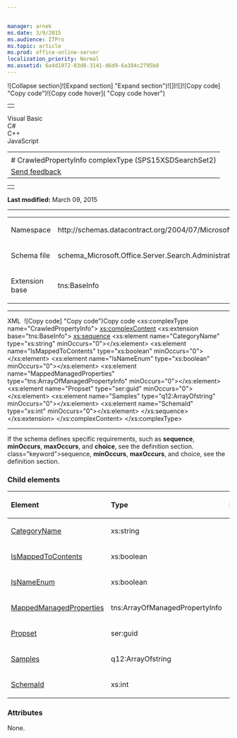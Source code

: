 ```yaml
---


manager: arnek
ms.date: 3/9/2015
ms.audience: ITPro
ms.topic: article
ms.prod: office-online-server
localization_priority: Normal
ms.assetid: 6a4d1072-03d8-3141-d6d9-6a384c2795b8
---
```


![Collapse
section]![Expand
section] "Expand section")![]()![])![]![]()![Copy
code] "Copy code")![Copy code
hover]( "Copy code hover")
<table>
<tbody>
<tr class="odd">
<td align="left"></td>
</tr>
</tbody>
</table>

Visual Basic  
C\#  
C++  
JavaScript  

<table>
<tbody>
<tr class="odd">
<td align="left"><span id="runningHeaderText"></span></td>
</tr>
<tr class="even">
<td align="left"># CrawledPropertyInfo complexType (SPS15XSDSearchSet2)</td>
</tr>
<tr class="odd">
<td align="left"><span id="headfeedbackarea" class="feedbackhead"><a href="javascript:SubmitFeedback(&#39;docthis@Microsoft.com&#39;,&#39;&#39;,&#39;&#39;,&#39;&#39;,&#39;1.0.18082.1225&#39;,&#39;%0\dThank%20you%20for%20your%20feedback.%20The%20developer%20writing%20teams%20use%20your%20feedback%20to%20improve%20documentation.%20While%20we%20are%20reviewing%20your%20feedback,%20we%20may%20send%20you%20e-mail%20to%20ask%20for%20clarification%20or%20feedback%20on%20a%20solution.%20We%20do%20not%20use%20your%20e-mail%20address%20for%20any%20other%20purpose%20and%20we%20delete%20it%20after%20we%20finish%20our%20review.%0\AFor%20further%20information%20about%20the%20privacy%20policies%20of%20Microsoft,%20please%20see%20http://privacy.microsoft.com/en-us/default.aspx.%0\A%0\d&#39;,&#39;Customer%20feedback&#39;);">Send feedback</a></span></td>
</tr>
</tbody>
</table>

<table>
<colgroup>
<col width="100%" />
</colgroup>
<tbody>
<tr class="odd">
<td align="left"></td>
</tr>
</tbody>
</table>

**Last modified:** March 09, 2015


-----------------------------------------------------------------------------------------------------------------------------------------------------------------------------------------------------

<table>
<colgroup>
<col width="50%" />
<col width="50%" />
</colgroup>
<tbody>
<tr class="odd">
<td align="left"><p><span class="label">Namespace</span></p></td>
<td align="left"><p>http://schemas.datacontract.org/2004/07/Microsoft.Office.Server.Search.Administration</p></td>
</tr>
<tr class="even">
<td align="left"><p><span class="label">Schema file</span></p></td>
<td align="left"><p>schema_Microsoft.Office.Server.Search.Administration.xsd</p></td>
</tr>
<tr class="odd">
<td align="left"><p><span class="label">Extension base</span></p></td>
<td align="left"><p>tns:BaseInfo</p></td>
</tr>
</tbody>
</table>


-----------------------------------------------------------------------------------------------------------------------------------------------------------------------------------------------

<span codelanguage="xmlLang"></span>
XML 
<span class="copyCode" onclick="CopyCode(this)"
onkeypress="CopyCode_CheckKey(this, event)"
onmouseover="ChangeCopyCodeIcon(this)"
onmouseout="ChangeCopyCodeIcon(this)" tabindex="0">![Copy
code] "Copy code")Copy code</span>
    <xs:complexType name="CrawledPropertyInfo">
        <xs:complexContent>
            <xs:extension base="tns:BaseInfo">
                <xs:sequence>
                    <xs:element name="CategoryName" type="xs:string" minOccurs="0"></xs:element>
                    <xs:element name="IsMappedToContents" type="xs:boolean" minOccurs="0"></xs:element>
                    <xs:element name="IsNameEnum" type="xs:boolean" minOccurs="0"></xs:element>
                    <xs:element name="MappedManagedProperties" type="tns:ArrayOfManagedPropertyInfo" minOccurs="0"></xs:element>
                    <xs:element name="Propset" type="ser:guid" minOccurs="0"></xs:element>
                    <xs:element name="Samples" type="q12:ArrayOfstring" minOccurs="0"></xs:element>
                    <xs:element name="SchemaId" type="xs:int" minOccurs="0"></xs:element>
                </xs:sequence>
            </xs:extension>
        </xs:complexContent>
    </xs:complexType>


------------------------------------------------------------------------------------------------------------------------------------------------------------------------------------------------------------

If the schema defines specific requirements, such as **sequence**, **minOccurs**, **maxOccurs**, and **choice**, see the definition section.
class="keyword">sequence</span>, **minOccurs**,
**maxOccurs**, and <span
class="keyword">choice</span>, see the definition section.

### Child elements

<table>
<colgroup>
<col width="33%" />
<col width="33%" />
<col width="33%" />
</colgroup>
<thead>
<tr class="header">
<th align="left"><p>Element</p></th>
<th align="left"><p>Type</p></th>
<th align="left"><p>Description</p></th>
</tr>
</thead>
<tbody>
<tr class="odd">
<td align="left"><p><a href="categoryname-element-crawledpropertyinfo-complextypesps15xsdsearchset2.htm">CategoryName</a></p></td>
<td align="left"><p>xs:string</p></td>
<td align="left"><p></p></td>
</tr>
<tr class="even">
<td align="left"><p><a href="ismappedtocontents-element-crawledpropertyinfo-complextypesps15xsdsearchset2.htm">IsMappedToContents</a></p></td>
<td align="left"><p>xs:boolean</p></td>
<td align="left"><p></p></td>
</tr>
<tr class="odd">
<td align="left"><p><a href="isnameenum-element-crawledpropertyinfo-complextypesps15xsdsearchset2.htm">IsNameEnum</a></p></td>
<td align="left"><p>xs:boolean</p></td>
<td align="left"><p></p></td>
</tr>
<tr class="even">
<td align="left"><p><a href="mappedmanagedproperties-element-crawledpropertyinfo-complextypesps15xsdsearchset.htm">MappedManagedProperties</a></p></td>
<td align="left"><p>tns:ArrayOfManagedPropertyInfo</p></td>
<td align="left"><p></p></td>
</tr>
<tr class="odd">
<td align="left"><p><a href="propset-element-crawledpropertyinfo-complextypesps15xsdsearchset2.htm">Propset</a></p></td>
<td align="left"><p>ser:guid</p></td>
<td align="left"><p></p></td>
</tr>
<tr class="even">
<td align="left"><p><a href="samples-element-crawledpropertyinfo-complextypesps15xsdsearchset2.htm">Samples</a></p></td>
<td align="left"><p>q12:ArrayOfstring</p></td>
<td align="left"><p></p></td>
</tr>
<tr class="odd">
<td align="left"><p><a href="schemaid-element-crawledpropertyinfo-complextypesps15xsdsearchset2.htm">SchemaId</a></p></td>
<td align="left"><p>xs:int</p></td>
<td align="left"><p></p></td>
</tr>
</tbody>
</table>

### Attributes

None.








